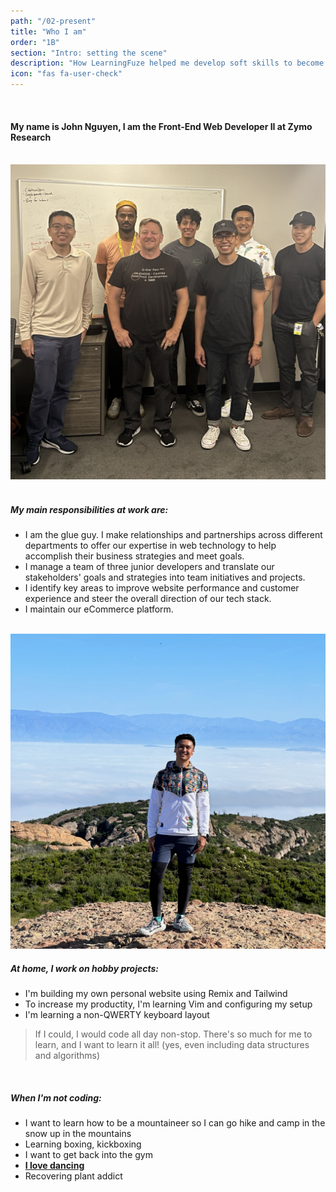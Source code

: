 ```yaml
---
path: "/02-present"
title: "Who I am"
order: "1B"
section: "Intro: setting the scene"
description: "How LearningFuze helped me develop soft skills to become an effective developer"
icon: "fas fa-user-check"
---
```


</br>

#### My name is John Nguyen, I am the Front-End Web Developer II at Zymo Research

</br>

<img src="./images/bio-professional.jpg">

</br>

</br>

##### My main responsibilities at work are:

- I am the glue guy. I make relationships and partnerships across different departments to offer our expertise in web technology to help accomplish their business strategies and meet goals.
- I manage a team of three junior developers and translate our stakeholders' goals and strategies into team initiatives and projects.
- I identify key areas to improve website performance and customer experience and steer the overall direction of our tech stack.
- I maintain our eCommerce platform.

</br>

<img src="./images/bio-personal.jpg">

</br>

##### At home, I work on hobby projects:

- I'm building my own personal website using Remix and Tailwind
- To increase my productity, I'm learning Vim and configuring my setup
- I'm learning a non-QWERTY keyboard layout

> If I could, I would code all day non-stop. There's so much for me to learn, and I want to learn it all! (yes, even including data structures and algorithms)

</br>

##### When I'm not coding:

- I want to learn how to be a mountaineer so I can go hike and camp in the snow up in the mountains
- Learning boxing, kickboxing
- I want to get back into the gym
- <strong><u>I love dancing</u></strong>
- Recovering plant addict

